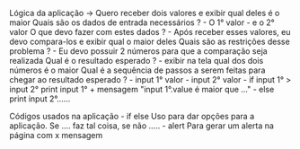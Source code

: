 Lógica da aplicação
    -> Quero receber dois valores e exibir qual deles é o maior
        Quais são os dados de entrada necessários ?
         - O 1° valor
         - e o 2° valor
        O que devo fazer com estes dados ?
         - Após receber esses valores, eu devo compara-los e exibir qual o maior deles
        Quais são as restrições desse problema ?
         - Eu devo possuir 2 números para que a comparação seja realizada
        Qual é o resultado esperado ?
         - exibir na tela qual dos dois números é o maior
        Qual é a sequência de passos a serem feitas para chegar ao resultado esperado ?
         - input 1° valor
         - input 2° valor
         - if input 1° > input 2° print input 1° + mensagem "input 1°.value é maior que ..."
         - else print input 2°......

Códigos usados na aplicação
    - if else
        Uso para dar opções para a aplicação. Se .... faz tal coisa, se não .....
    - alert
        Para gerar um alerta na página com x mensagem